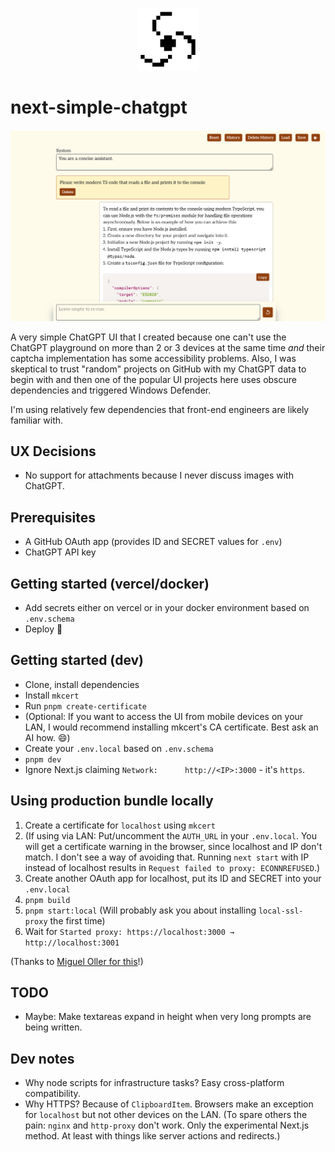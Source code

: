 <p align="center"><img src="./assets/logo.png" width="100px" /></p>

# next-simple-chatgpt

![screenshot](./assets/screenshot.png)

A very simple ChatGPT UI that I created because one can't use the ChatGPT playground on more than 2 or 3 devices at the same time *and* their captcha implementation has some accessibility problems. Also, I was skeptical to trust "random" projects on GitHub with my ChatGPT data to begin with and then one of the popular UI projects here uses obscure dependencies and triggered Windows Defender.

I'm using relatively few dependencies that front-end engineers are likely familiar with.

## UX Decisions

- No support for attachments because I never discuss images with ChatGPT.

## Prerequisites

- A GitHub OAuth app (provides ID and SECRET values for `.env`)
- ChatGPT API key

## Getting started (vercel/docker)

- Add secrets either on vercel or in your docker environment based on `.env.schema`
- Deploy 🚀

## Getting started (dev)

- Clone, install dependencies
- Install `mkcert`
- Run `pnpm create-certificate`
- (Optional: If you want to access the UI from mobile devices on your LAN, I would recommend installing mkcert's CA certificate. Best ask an AI how. 😄)
- Create your `.env.local` based on `.env.schema`
- `pnpm dev`
- Ignore Next.js claiming `Network:      http://<IP>:3000` - it's `https`.

## Using production bundle locally

1. Create a certificate for `localhost` using `mkcert`
1. (If using via LAN: Put/uncomment the `AUTH_URL` in your `.env.local`. You will get a certificate warning in the browser, since localhost and IP don't match. I don't see a way of avoiding that. Running `next start` with IP instead of localhost results in `Request failed to proxy: ECONNREFUSED`.)
1. Create another OAuth app for localhost, put its ID and SECRET into your `.env.local`
1. `pnpm build`
1. `pnpm start:local` (Will probably ask you about installing `local-ssl-proxy` the first time)
1. Wait for `Started proxy: https://localhost:3000 → http://localhost:3001`

(Thanks to [Miguel Oller for this](https://www.makeswift.com/blog/accessing-your-local-nextjs-dev-server-using-https)!)

## TODO

- Maybe: Make textareas expand in height when very long prompts are being written.

## Dev notes

- Why node scripts for infrastructure tasks? Easy cross-platform compatibility.
- Why HTTPS? Because of `ClipboardItem`. Browsers make an exception for `localhost` but not other devices on the LAN. (To spare others the pain: `nginx` and `http-proxy` don't work. Only the experimental Next.js method. At least with things like server actions and redirects.)
